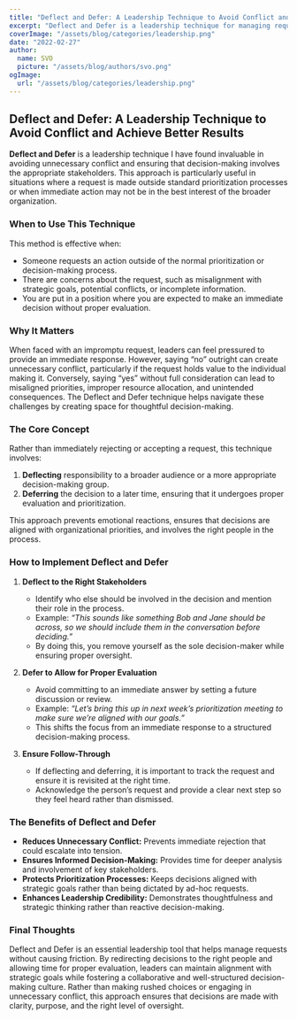 ```yaml
---
title: "Deflect and Defer: A Leadership Technique to Avoid Conflict and Achieve Better Results"
excerpt: "Deflect and Defer is a leadership technique for managing requests without causing unnecessary conflict. Instead of making immediate decisions, it redirects discussions to the right stakeholders and allows time for proper evaluation. This approach ensures informed decision-making, protects prioritization processes, and fosters a collaborative leadership culture."
coverImage: "/assets/blog/categories/leadership.png"
date: "2022-02-27"
author:
  name: SVO
  picture: "/assets/blog/authors/svo.png"
ogImage:
  url: "/assets/blog/categories/leadership.png"
---
```


## Deflect and Defer: A Leadership Technique to Avoid Conflict and Achieve Better Results

**Deflect and Defer** is a leadership technique I have found invaluable in avoiding unnecessary conflict and ensuring that decision-making involves the appropriate stakeholders. This approach is particularly useful in situations where a request is made outside standard prioritization processes or when immediate action may not be in the best interest of the broader organization.

### When to Use This Technique

This method is effective when:

- Someone requests an action outside of the normal prioritization or decision-making process.
- There are concerns about the request, such as misalignment with strategic goals, potential conflicts, or incomplete information.
- You are put in a position where you are expected to make an immediate decision without proper evaluation.

### Why It Matters

When faced with an impromptu request, leaders can feel pressured to provide an immediate response. However, saying “no” outright can create unnecessary conflict, particularly if the request holds value to the individual making it. Conversely, saying “yes” without full consideration can lead to misaligned priorities, improper resource allocation, and unintended consequences. The Deflect and Defer technique helps navigate these challenges by creating space for thoughtful decision-making.

### The Core Concept

Rather than immediately rejecting or accepting a request, this technique involves:

1. **Deflecting** responsibility to a broader audience or a more appropriate decision-making group.
2. **Deferring** the decision to a later time, ensuring that it undergoes proper evaluation and prioritization.

This approach prevents emotional reactions, ensures that decisions are aligned with organizational priorities, and involves the right people in the process.

### How to Implement Deflect and Defer

1. **Deflect to the Right Stakeholders**

   - Identify who else should be involved in the decision and mention their role in the process.
   - Example: _“This sounds like something Bob and Jane should be across, so we should include them in the conversation before deciding.”_
   - By doing this, you remove yourself as the sole decision-maker while ensuring proper oversight.

2. **Defer to Allow for Proper Evaluation**

   - Avoid committing to an immediate answer by setting a future discussion or review.
   - Example: _“Let’s bring this up in next week’s prioritization meeting to make sure we’re aligned with our goals.”_
   - This shifts the focus from an immediate response to a structured decision-making process.

3. **Ensure Follow-Through**
   - If deflecting and deferring, it is important to track the request and ensure it is revisited at the right time.
   - Acknowledge the person’s request and provide a clear next step so they feel heard rather than dismissed.

### The Benefits of Deflect and Defer

- **Reduces Unnecessary Conflict:** Prevents immediate rejection that could escalate into tension.
- **Ensures Informed Decision-Making:** Provides time for deeper analysis and involvement of key stakeholders.
- **Protects Prioritization Processes:** Keeps decisions aligned with strategic goals rather than being dictated by ad-hoc requests.
- **Enhances Leadership Credibility:** Demonstrates thoughtfulness and strategic thinking rather than reactive decision-making.

### Final Thoughts

Deflect and Defer is an essential leadership tool that helps manage requests without causing friction. By redirecting decisions to the right people and allowing time for proper evaluation, leaders can maintain alignment with strategic goals while fostering a collaborative and well-structured decision-making culture. Rather than making rushed choices or engaging in unnecessary conflict, this approach ensures that decisions are made with clarity, purpose, and the right level of oversight.
